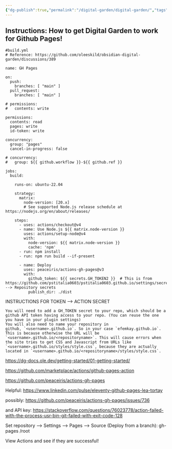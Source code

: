 ```yaml
---
{"dg-publish":true,"permalink":"/digital-garden/digital-garden/","tags":["inbox"]}
---
```




## Instructions: How to get Digital Garden to work for Github Pages!

```text
#build.yml
# Reference: https://github.com/oleeskild/obsidian-digital-garden/discussions/389

name: GH Pages

on:
  push:
    branches: [ "main" ]
  pull_request:
    branches: [ "main" ]

# permissions:
#   contents: write

permissions:
  contents: read
  pages: write
  id-token: write

concurrency:
  group: "pages"
  cancel-in-progress: false

# concurrency:
#   group: ${{ github.workflow }}-${{ github.ref }}

jobs:
  build:
  
    runs-on: ubuntu-22.04

    strategy:
      matrix:
        node-version: [20.x]
        # See supported Node.js release schedule at https://nodejs.org/en/about/releases/

    steps:
      - uses: actions/checkout@v4
      - name: Use Node.js ${{ matrix.node-version }}
        uses: actions/setup-node@v4
        with:
          node-version: ${{ matrix.node-version }}
          cache: 'npm'
      - run: npm install
      - run: npm run build --if-present

      - name: Deploy
        uses: peaceiris/actions-gh-pages@v3
        with:
          github_token: ${{ secrets.GH_TOKEN2 }}  # This is from https://github.com/pstitalia0603/pstitalia0603.github.io/settings/secrets/actions --> Repository secrets
          publish_dir: ./dist
```

INSTRUCTIONS FOR TOKEN --> ACTION SECRET
```text
You will need to add a GH_TOKEN secret to your repo, which should be a github API token having access to your repo. (You can reuse the one you have in your plugin settings)  
You will also need to name your repository in github, `<username>.github.io`. So in your case `efemkay.github.io`. This is because otherwise the URL will be  `<username>.github.io/<repositoryname>`. This will cause errors when the site tries to get CSS and Javascript from URLs like  `<username>.github.io/styles/style.css`, because they are actually located in `<username>.github.io/<repositoryname>/styles/style.css`.
```


https://dg-docs.ole.dev/getting-started/01-getting-started/

https://github.com/marketplace/actions/github-pages-action

https://github.com/peaceiris/actions-gh-pages

Helpful: https://www.linkedin.com/pulse/eleventy-github-pages-lea-tortay

possibly: https://github.com/peaceiris/actions-gh-pages/issues/736

and API key: https://stackoverflow.com/questions/76023778/action-failed-with-the-process-usr-bin-git-failed-with-exit-code-128

Set repository --> Settings --> Pages --> Source (Deploy from a branch): gh-pages /root

View Actions and see if they are successful!

